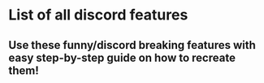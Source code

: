 #  List of all discord features

##  Use these funny/discord breaking features with easy step-by-step guide on how to recreate them!
